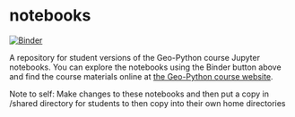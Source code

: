 # notebooks

[![Binder](https://mybinder.org/badge_logo.svg)](https://mybinder.org/v2/gh/geo-python/notebooks/HEAD)

A repository for student versions of the Geo-Python course Jupyter notebooks. You can explore the notebooks using the Binder button above and find the course materials online at [the Geo-Python course website](https://geo-python.github.io).

Note to self: Make changes to these notebooks and then put a copy in /shared directory for students to then copy into their own home directories
